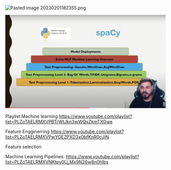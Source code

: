 ![Pasted image 20230201182355.png](app://local/Users/cdp/Documents/UdaySpace/Obsidian/udayverse/Pasted%20image%2020230201182355.png?1675256035887)

![image](/assets/Pasted%20image%2020230202110041.png)

Playlist
Machine learning
https://www.youtube.com/playlist?list=PLZoTAELRMXVPBTrWtJkn3wWQxZkmTXGwe

Feature Engginerring
https://www.youtube.com/playlist?list=PLZoTAELRMXVPwYGE2PXD3x0bfKnR0cJjN

Feature selection

Machine Learning Pipelines: https://www.youtube.com/playlist?list=PLZoTAELRMXVNKtpy0U_Mx9N26w8n0hIbs
